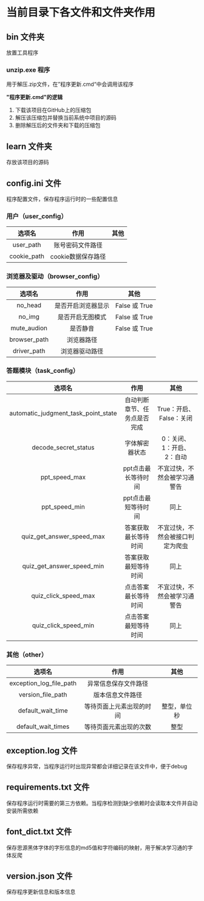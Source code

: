 # 当前目录下各文件和文件夹作用

## bin 文件夹

放置工具程序

### unzip.exe 程序

用于解压.zip文件，在”程序更新.cmd“中会调用该程序

**"程序更新.cmd"的逻辑**

1. 下载该项目在GitHub上的压缩包
2. 解压该压缩包并替换当前系统中项目的源码
3. 删除解压后的文件夹和下载的压缩包



## learn 文件夹

存放该项目的源码



## config.ini 文件
程序配置文件，保存程序运行时的一些配置信息



### 用户（user_config）

|     选项名      |      作用       |  其他   |
|:------------:|:-------------:|:-----:|
|  user_path   |   账号密码文件路径    ||
| cookie_path  | cookie数据保存路径  ||



### 浏览器及驱动（browser_config）

|      选项名      |     作用     |      其他      |
|:-------------:|:----------:|:------------:|
|    no_head    | 是否开启浏览器显示  | False 或 True |
|    no_img     |  是否开启无图模式  | False 或 True |
|  mute_audion  |    是否静音    | False 或 True |
| browser_path  |   浏览器路径    ||
|  driver_path  |  浏览器驱动路径   ||



### 答题模块（task_config） 

|               选项名                |             作用             |               其他               |
| :---------------------------------: | :--------------------------: | :------------------------------: |
| automatic_judgment_task_point_state | 自动判断章节、任务点是否完成 |     True：开启、False：关闭      |
|        decode_secret_status         |        字体解密器状态        |    0：关闭、1：开启、2：自动     |
|            ppt_speed_max            |     ppt点击最长等待时间      |   不宜过快，不然会被学习通警告   |
|            ppt_speed_min            |     ppt点击最短等待时间      |               同上               |
|      quiz_get_answer_speed_max      |     答案获取最长等待时间     | 不宜过快，不然会被接口判定为爬虫 |
|      quiz_get_answer_speed_min      |     答案获取最短等待时间     |               同上               |
|        quiz_click_speed_max         |     点击答案最长等待时间     |   不宜过快，不然会被学习通警告   |
|        quiz_click_speed_min         |     点击答案最短等待时间     |               同上               |



### 其他（other）

|           选项名            |     作用      |  其他 |
|:------------------------:|:-----------:|:---:|
| exception_log_file_path  | 异常信息保存文件路径  ||
|    version_file_path     |  版本信息文件路径   ||
| default_wait_time | 等待页面上元素出现的时间 |整型，单位秒|
| default_wait_times | 等待页面元素出现的次数 |整型|

## exception.log 文件
保存程序异常，当程序运行时出现异常都会详细记录在该文件中，便于debug

## requirements.txt 文件
保存程序运行时需要的第三方依赖。当程序检测到缺少依赖时会读取本文件并自动安装所需依赖

## font_dict.txt 文件
保存思源黑体字体的字形信息的md5值和字符编码的映射，用于解决学习通的字体反爬

## version.json 文件
保存程序更新信息和版本信息